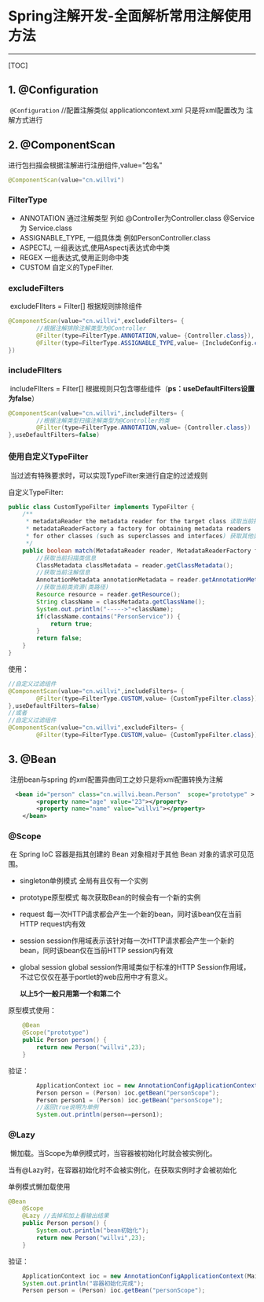 # Spring注解开发-全面解析常用注解使用方法

---

[TOC]



## 1. @Configuration

​	`@Configuration` //配置注解类似 applicationcontext.xml 只是将xml配置改为 注解方式进行

## 2. @ComponentScan

进行包扫描会根据注解进行注册组件,value="包名"

```java
@ComponentScan(value="cn.willvi")
```

 ### FilterType  

- ANNOTATION 通过注解类型 列如 @Controller为Controller.class @Service 为 Service.class
- ASSIGNABLE_TYPE, 一组具体类 例如PersonController.class
- ASPECTJ, 一组表达式,使用Aspectj表达式命中类
- REGEX 一组表达式,使用正则命中类
- CUSTOM 自定义的TypeFilter.

###  excludeFilters 

​	 excludeFIlters = Filter[] 根据规则排除组件

```java
@ComponentScan(value="cn.willvi",excludeFilters= {
  	    //根据注解排除注解类型为@Controller
		@Filter(type=FilterType.ANNOTATION,value= {Controller.class}),
		@Filter(type=FilterType.ASSIGNABLE_TYPE,value= {IncludeConfig.class,MainConfig.class}),
})
```

### includeFIlters

​	includeFIlters = Filter[]  根据规则只包含哪些组件（**ps：useDefaultFilters设置为false**）

```java
@ComponentScan(value="cn.willvi",includeFilters= {
        //根据注解类型扫描注解类型为@Controller的类
		@Filter(type=FilterType.ANNOTATION,value= {Controller.class})
},useDefaultFilters=false)
```

### 使用自定义TypeFilter

​	当过滤有特殊要求时，可以实现TypeFilter来进行自定的过滤规则

自定义TypeFilter:

```java
public class CustomTypeFilter implements TypeFilter {
	/**
	 * metadataReader the metadata reader for the target class 读取当前扫描类的信息
	 * metadataReaderFactory a factory for obtaining metadata readers
	 * for other classes (such as superclasses and interfaces) 获取其他类的信息
	 */
	public boolean match(MetadataReader reader, MetadataReaderFactory factory) throws IOException {
		//获取当前扫描类信息
		ClassMetadata classMetadata = reader.getClassMetadata();
		//获取当前注解信息
		AnnotationMetadata annotationMetadata = reader.getAnnotationMetadata();
		//获取当前类资源(类路径)
		Resource resource = reader.getResource();
		String className = classMetadata.getClassName();
		System.out.println("----->"+className);
		if(className.contains("PersonService")) {
			return true;
		}
		return false;
	}
}
```

使用：

```java
//自定义过滤组件
@ComponentScan(value="cn.willvi",includeFilters= {
		@Filter(type=FilterType.CUSTOM,value= {CustomTypeFilter.class})
},useDefaultFilters=false)
//或者
//自定义过滤组件
@ComponentScan(value="cn.willvi",excludeFilters= {
		@Filter(type=FilterType.CUSTOM,value= {CustomTypeFilter.class})})
```

## 3. @Bean

​	注册bean与spring 的xml配置异曲同工之妙只是将xml配置转换为注解

```xml
  <bean id="person" class="cn.willvi.bean.Person"  scope="prototype" >
		<property name="age" value="23"></property>
		<property name="name" value="willvi"></property>
	</bean>
```

### @Scope

​	在 Spring IoC 容器是指其创建的 Bean 对象相对于其他 Bean 对象的请求可见范围。

 -  singleton单例模式  全局有且仅有一个实例

- prototype原型模式 每次获取Bean的时候会有一个新的实例

- request 每一次HTTP请求都会产生一个新的bean，同时该bean仅在当前HTTP request内有效

- session  session作用域表示该针对每一次HTTP请求都会产生一个新的bean，同时该bean仅在当前HTTP session内有效

- global session global session作用域类似于标准的HTTP Session作用域，不过它仅仅在基于portlet的web应用中才有意义。

  **以上5个一般只用第一个和第二个**

原型模式使用：

```java
	@Bean
	@Scope("prototype")
	public Person person() {
		return new Person("willvi",23);
	}
```

验证：

```java
	    ApplicationContext ioc = new AnnotationConfigApplicationContext(MainConfig.class);
		Person person = (Person) ioc.getBean("personScope");
		Person person1 = (Person) ioc.getBean("personScope");
		//返回true说明为单例
		System.out.println(person==person1);
```

### @Lazy

​	懒加载。当Scope为单例模式时，当容器被初始化时就会被实例化。

​	当有@Lazy时，在容器初始化时不会被实例化，在获取实例时才会被初始化

单例模式懒加载使用

```JAVA
@Bean
	@Scope
	@Lazy //去掉和加上看输出结果
	public Person person() {
        System.out.println("bean初始化");
		return new Person("willvi",23);
	}
```

验证：

```java
    ApplicationContext ioc = new AnnotationConfigApplicationContext(MainConfig.class);
	System.out.println("容器初始化完成");
	Person person = (Person) ioc.getBean("personScope");
```

